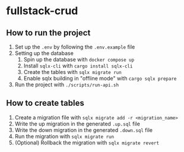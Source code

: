 # fullstack-crud

## How to run the project

1. Set up the `.env` by following the `.env.example` file
2. Setting up the database
    1. Spin up the database with `docker compose up`
    2. Install `sqlx-cli` with `cargo install sqlx-cli`
    3. Create the tables with `sqlx migrate run`
    4. Enable sqlx building in "offline mode" with `cargo sqlx prepare`
3. Run the project with `./scripts/run-api.sh`

## How to create tables

1. Create a migration file with `sqlx migrate add -r <migration_name>`
2. Write the up migration in the generated `.up.sql` file
3. Write the down migration in the generated `.down.sql` file
4. Run the migration with `sqlx migrate run`
5. (Optional) Rollback the migration with `sqlx migrate revert`
